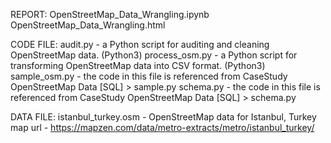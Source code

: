 REPORT:
OpenStreetMap_Data_Wrangling.ipynb
OpenStreetMap_Data_Wrangling.html

CODE FILE:
audit.py - a Python script for auditing and cleaning OpenStreetMap data. (Python3)
process_osm.py - a Python script for transforming OpenStreetMap data into CSV format. (Python3)
sample_osm.py - the code in this file is referenced from CaseStudy OpenStreetMap Data [SQL] > sample.py
schema.py - the code in this file is referenced from CaseStudy OpenStreetMap Data [SQL] > schema.py

DATA FILE:
istanbul_turkey.osm - OpenStreetMap data for Istanbul, Turkey
map url - https://mapzen.com/data/metro-extracts/metro/istanbul_turkey/